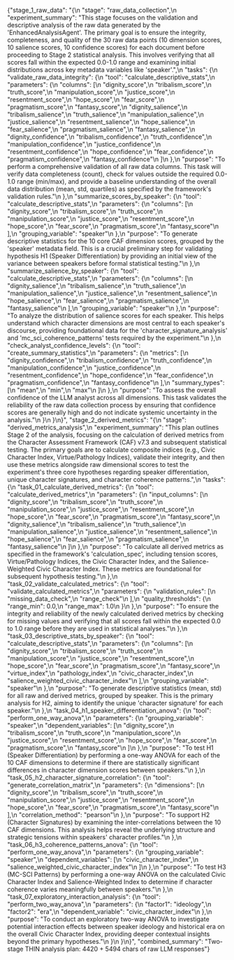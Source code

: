 {"stage_1_raw_data": "{\n  \"stage\": \"raw_data_collection\",\n  \"experiment_summary\": \"This stage focuses on the validation and descriptive analysis of the raw data generated by the 'EnhancedAnalysisAgent'. The primary goal is to ensure the integrity, completeness, and quality of the 30 raw data points (10 dimension scores, 10 salience scores, 10 confidence scores) for each document before proceeding to Stage 2 statistical analysis. This involves verifying that all scores fall within the expected 0.0-1.0 range and examining initial distributions across key metadata variables like 'speaker'.\",\n  \"tasks\": {\n    \"validate_raw_data_integrity\": {\n      \"tool\": \"calculate_descriptive_stats\",\n      \"parameters\": {\n        \"columns\": [\n          \"dignity_score\",\n          \"tribalism_score\",\n          \"truth_score\",\n          \"manipulation_score\",\n          \"justice_score\",\n          \"resentment_score\",\n          \"hope_score\",\n          \"fear_score\",\n          \"pragmatism_score\",\n          \"fantasy_score\",\n          \"dignity_salience\",\n          \"tribalism_salience\",\n          \"truth_salience\",\n          \"manipulation_salience\",\n          \"justice_salience\",\n          \"resentment_salience\",\n          \"hope_salience\",\n          \"fear_salience\",\n          \"pragmatism_salience\",\n          \"fantasy_salience\",\n          \"dignity_confidence\",\n          \"tribalism_confidence\",\n          \"truth_confidence\",\n          \"manipulation_confidence\",\n          \"justice_confidence\",\n          \"resentment_confidence\",\n          \"hope_confidence\",\n          \"fear_confidence\",\n          \"pragmatism_confidence\",\n          \"fantasy_confidence\"\n        ]\n      },\n      \"purpose\": \"To perform a comprehensive validation of all raw data columns. This task will verify data completeness (count), check for values outside the required 0.0-1.0 range (min/max), and provide a baseline understanding of the overall data distribution (mean, std, quartiles) as specified by the framework's validation rules.\"\n    },\n    \"summarize_scores_by_speaker\": {\n      \"tool\": \"calculate_descriptive_stats\",\n      \"parameters\": {\n        \"columns\": [\n          \"dignity_score\",\n          \"tribalism_score\",\n          \"truth_score\",\n          \"manipulation_score\",\n          \"justice_score\",\n          \"resentment_score\",\n          \"hope_score\",\n          \"fear_score\",\n          \"pragmatism_score\",\n          \"fantasy_score\"\n        ],\n        \"grouping_variable\": \"speaker\"\n      },\n      \"purpose\": \"To generate descriptive statistics for the 10 core CAF dimension scores, grouped by the 'speaker' metadata field. This is a crucial preliminary step for validating hypothesis H1 (Speaker Differentiation) by providing an initial view of the variance between speakers before formal statistical testing.\"\n    },\n    \"summarize_salience_by_speaker\": {\n      \"tool\": \"calculate_descriptive_stats\",\n      \"parameters\": {\n        \"columns\": [\n          \"dignity_salience\",\n          \"tribalism_salience\",\n          \"truth_salience\",\n          \"manipulation_salience\",\n          \"justice_salience\",\n          \"resentment_salience\",\n          \"hope_salience\",\n          \"fear_salience\",\n          \"pragmatism_salience\",\n          \"fantasy_salience\"\n        ],\n        \"grouping_variable\": \"speaker\"\n      },\n      \"purpose\": \"To analyze the distribution of salience scores for each speaker. This helps understand which character dimensions are most central to each speaker's discourse, providing foundational data for the 'character_signature_analysis' and 'mc_sci_coherence_patterns' tests required by the experiment.\"\n    },\n    \"check_analyst_confidence_levels\": {\n      \"tool\": \"create_summary_statistics\",\n      \"parameters\": {\n        \"metrics\": [\n          \"dignity_confidence\",\n          \"tribalism_confidence\",\n          \"truth_confidence\",\n          \"manipulation_confidence\",\n          \"justice_confidence\",\n          \"resentment_confidence\",\n          \"hope_confidence\",\n          \"fear_confidence\",\n          \"pragmatism_confidence\",\n          \"fantasy_confidence\"\n        ],\n        \"summary_types\": [\n          \"mean\",\n          \"min\",\n          \"max\"\n        ]\n      },\n      \"purpose\": \"To assess the overall confidence of the LLM analyst across all dimensions. This task validates the reliability of the raw data collection process by ensuring that confidence scores are generally high and do not indicate systemic uncertainty in the analysis.\"\n    }\n  }\n}", "stage_2_derived_metrics": "{\n  \"stage\": \"derived_metrics_analysis\",\n  \"experiment_summary\": \"This plan outlines Stage 2 of the analysis, focusing on the calculation of derived metrics from the Character Assessment Framework (CAF) v7.3 and subsequent statistical testing. The primary goals are to calculate composite indices (e.g., Civic Character Index, Virtue/Pathology Indices), validate their integrity, and then use these metrics alongside raw dimensional scores to test the experiment's three core hypotheses regarding speaker differentiation, unique character signatures, and character coherence patterns.\",\n  \"tasks\": {\n    \"task_01_calculate_derived_metrics\": {\n      \"tool\": \"calculate_derived_metrics\",\n      \"parameters\": {\n        \"input_columns\": [\n          \"dignity_score\",\n          \"tribalism_score\",\n          \"truth_score\",\n          \"manipulation_score\",\n          \"justice_score\",\n          \"resentment_score\",\n          \"hope_score\",\n          \"fear_score\",\n          \"pragmatism_score\",\n          \"fantasy_score\",\n          \"dignity_salience\",\n          \"tribalism_salience\",\n          \"truth_salience\",\n          \"manipulation_salience\",\n          \"justice_salience\",\n          \"resentment_salience\",\n          \"hope_salience\",\n          \"fear_salience\",\n          \"pragmatism_salience\",\n          \"fantasy_salience\"\n        ]\n      },\n      \"purpose\": \"To calculate all derived metrics as specified in the framework's 'calculation_spec', including tension scores, Virtue/Pathology Indices, the Civic Character Index, and the Salience-Weighted Civic Character Index. These metrics are foundational for subsequent hypothesis testing.\"\n    },\n    \"task_02_validate_calculated_metrics\": {\n      \"tool\": \"validate_calculated_metrics\",\n      \"parameters\": {\n        \"validation_rules\": [\n          \"missing_data_check\",\n          \"range_check\"\n        ],\n        \"quality_thresholds\": {\n          \"range_min\": 0.0,\n          \"range_max\": 1.0\n        }\n      },\n      \"purpose\": \"To ensure the integrity and reliability of the newly calculated derived metrics by checking for missing values and verifying that all scores fall within the expected 0.0 to 1.0 range before they are used in statistical analyses.\"\n    },\n    \"task_03_descriptive_stats_by_speaker\": {\n      \"tool\": \"calculate_descriptive_stats\",\n      \"parameters\": {\n        \"columns\": [\n          \"dignity_score\",\n          \"tribalism_score\",\n          \"truth_score\",\n          \"manipulation_score\",\n          \"justice_score\",\n          \"resentment_score\",\n          \"hope_score\",\n          \"fear_score\",\n          \"pragmatism_score\",\n          \"fantasy_score\",\n          \"virtue_index\",\n          \"pathology_index\",\n          \"civic_character_index\",\n          \"salience_weighted_civic_character_index\"\n        ],\n        \"grouping_variable\": \"speaker\"\n      },\n      \"purpose\": \"To generate descriptive statistics (mean, std) for all raw and derived metrics, grouped by speaker. This is the primary analysis for H2, aiming to identify the unique 'character signature' for each speaker.\"\n    },\n    \"task_04_h1_speaker_differentiation_anova\": {\n      \"tool\": \"perform_one_way_anova\",\n      \"parameters\": {\n        \"grouping_variable\": \"speaker\",\n        \"dependent_variables\": [\n          \"dignity_score\",\n          \"tribalism_score\",\n          \"truth_score\",\n          \"manipulation_score\",\n          \"justice_score\",\n          \"resentment_score\",\n          \"hope_score\",\n          \"fear_score\",\n          \"pragmatism_score\",\n          \"fantasy_score\"\n        ]\n      },\n      \"purpose\": \"To test H1 (Speaker Differentiation) by performing a one-way ANOVA for each of the 10 CAF dimensions to determine if there are statistically significant differences in character dimension scores between speakers.\"\n    },\n    \"task_05_h2_character_signature_correlation\": {\n      \"tool\": \"generate_correlation_matrix\",\n      \"parameters\": {\n        \"dimensions\": [\n          \"dignity_score\",\n          \"tribalism_score\",\n          \"truth_score\",\n          \"manipulation_score\",\n          \"justice_score\",\n          \"resentment_score\",\n          \"hope_score\",\n          \"fear_score\",\n          \"pragmatism_score\",\n          \"fantasy_score\"\n        ],\n        \"correlation_method\": \"pearson\"\n      },\n      \"purpose\": \"To support H2 (Character Signatures) by examining the inter-correlations between the 10 CAF dimensions. This analysis helps reveal the underlying structure and strategic tensions within speakers' character profiles.\"\n    },\n    \"task_06_h3_coherence_patterns_anova\": {\n      \"tool\": \"perform_one_way_anova\",\n      \"parameters\": {\n        \"grouping_variable\": \"speaker\",\n        \"dependent_variables\": [\n          \"civic_character_index\",\n          \"salience_weighted_civic_character_index\"\n        ]\n      },\n      \"purpose\": \"To test H3 (MC-SCI Patterns) by performing a one-way ANOVA on the calculated Civic Character Index and Salience-Weighted Index to determine if character coherence varies meaningfully between speakers.\"\n    },\n    \"task_07_exploratory_interaction_analysis\": {\n      \"tool\": \"perform_two_way_anova\",\n      \"parameters\": {\n        \"factor1\": \"ideology\",\n        \"factor2\": \"era\",\n        \"dependent_variable\": \"civic_character_index\"\n      },\n      \"purpose\": \"To conduct an exploratory two-way ANOVA to investigate potential interaction effects between speaker ideology and historical era on the overall Civic Character Index, providing deeper contextual insights beyond the primary hypotheses.\"\n    }\n  }\n}", "combined_summary": "Two-stage THIN analysis plan: 4420 + 5494 chars of raw LLM responses"}